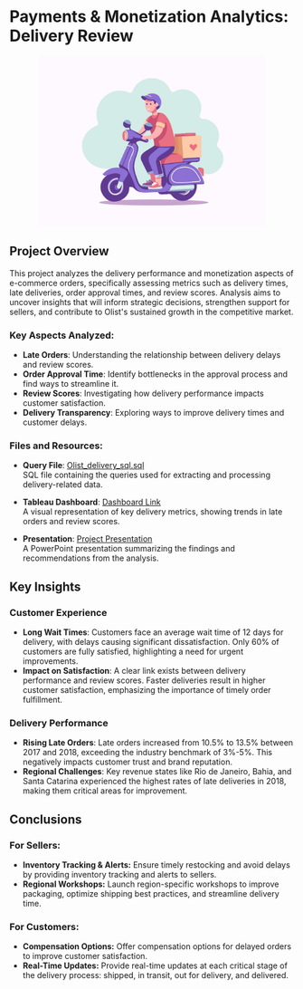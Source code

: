 # Payments & Monetization Analytics: Delivery Review

<p align="center">
  <img src="https://github.com/aliaksparkh/Olist-delivery-review/blob/main/vector-delivery-boy-illustration.jpg" width="400">
</p>

## Project Overview
This project analyzes the delivery performance and monetization aspects of e-commerce orders, specifically assessing metrics such as delivery times, late deliveries, order approval times, and review scores.  Analysis aims to uncover insights that will inform strategic decisions, strengthen support for sellers, and contribute to Olist's sustained growth in the competitive market. 


### Key Aspects Analyzed:
- **Late Orders**: Understanding the relationship between delivery delays and review scores.
- **Order Approval Time**: Identify bottlenecks in the approval process and find ways to streamline it.
- **Review Scores**: Investigating how delivery performance impacts customer  satisfaction.
- **Delivery Transparency**: Exploring ways to improve delivery times and customer delays.

### Files and Resources:
- **Query File**: [Olist_delivery_sql.sql](https://github.com/aliaksparkh/Olist-delivery-review/blob/main/Olist_delivery_sql.sql)  
  SQL file containing the queries used for extracting and processing delivery-related data.

- **Tableau Dashboard**: [Dashboard Link](https://public.tableau.com/app/profile/aliaksandr.parkhomenka/viz/OlistDeliveryReview/Dashboard2?publish=yes)  
  A visual representation of key delivery metrics, showing trends in late orders and review scores.

- **Presentation**: [Project Presentation](https://github.com/aliaksparkh/Olist-delivery-review/blob/main/Presentation_PM.pptx)  
  A PowerPoint presentation summarizing the findings and recommendations from the analysis.

## Key Insights

### Customer Experience
- **Long Wait Times**: Customers face an average wait time of 12 days for delivery, with delays causing significant dissatisfaction. Only 60% of customers are fully satisfied, highlighting a need for urgent improvements.
- **Impact on Satisfaction**: A clear link exists between delivery performance and review scores. Faster deliveries result in higher customer satisfaction, emphasizing the importance of timely order fulfillment.

### Delivery Performance
- **Rising Late Orders**: Late orders increased from 10.5% to 13.5% between 2017 and 2018, exceeding the industry benchmark of 3%-5%. This negatively impacts customer trust and brand reputation.
- **Regional Challenges**: Key revenue states like Rio de Janeiro, Bahia, and Santa Catarina experienced the highest rates of late deliveries in 2018, making them critical areas for improvement.

## Conclusions

### For Sellers:
- **Inventory Tracking & Alerts:** Ensure timely restocking and avoid delays by providing inventory tracking and alerts to sellers.
- **Regional Workshops:** Launch region-specific workshops to improve packaging, optimize shipping best practices, and streamline delivery time.

### For Customers:
- **Compensation Options:** Offer compensation options for delayed orders to improve customer satisfaction.
- **Real-Time Updates:** Provide real-time updates at each critical stage of the delivery process: shipped, in transit, out for delivery, and delivered.



